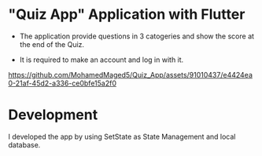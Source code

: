 # "Quiz App" Application with Flutter
+ The application provide questions in 3 catogeries and show the score at the end of the Quiz. 
- It is required to make an account and log in with it.


https://github.com/MohamedMaged5/Quiz_App/assets/91010437/e4424ea0-21af-45d2-a336-ce0bfe15a2f0


# Development
I developed the app by using SetState as State Management and local database.
